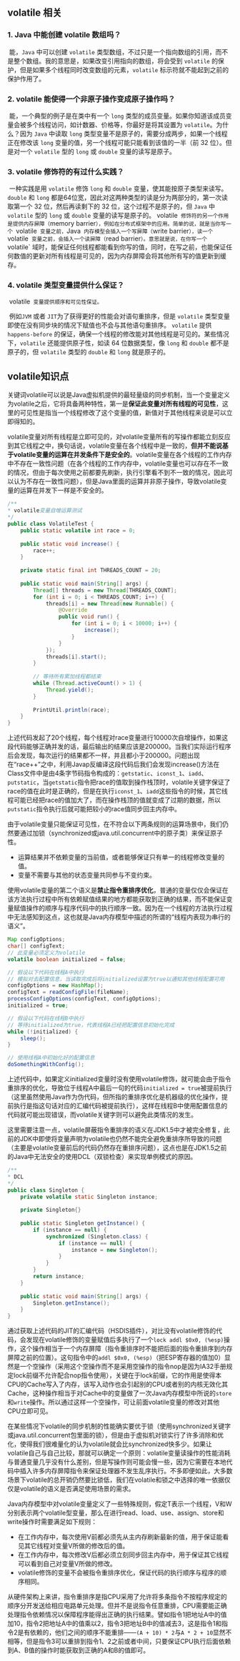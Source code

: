 ## volatile 相关

### 1. Java 中能创建 volatile 数组吗？

​	能，`Java` 中可以创建 `volatile` 类型数组，不过只是一个指向数组的引用，而不是整个数组。我的意思是，如果改变引用指向的数组，将会受到 `volatile` 的保护，但是如果多个线程同时改变数组的元素，`volatile` 标示符就不能起到之前的保护作用了。  

### 2. volatile 能使得一个非原子操作变成原子操作吗？  

​	能，一个典型的例子是在类中有一个 `long` 类型的成员变量。如果你知道该成员变量会被多个线程访问，如计数器、价格等，你最好是将其设置为 `volatile`。为什么？因为 `Java` 中读取 `long` 类型变量不是原子的，需要分成两步，如果一个线程正在修改该 `long` 变量的值，另一个线程可能只能看到该值的一半（前 32 位）。但是对一个 `volatile` 型的 `long` 或 `double` 变量的读写是原子。  

### 3. volatile 修饰符的有过什么实践？

​	一种实践是用 `volatile` 修饰 `long` 和 `double` 变量，使其能按原子类型来读写。`double` 和 `long` 都是64位宽，因此对这两种类型的读是分为两部分的，第一次读取第一个 32 位，然后再读剩下的 32 位，这个过程不是原子的，但 `Java` 中 `volatile` 型的 `long` 或 `double` 变量的读写是原子的。																	        							volatile` 修饰符的另一个作用是提供内存屏障（`memory barrier`），例如在分布式框架中的应用。简单的说，就是当你写一个 `volatile` 变量之前，`Java` 内存模型会插入一个写屏障（`write barrier`），读一个 `volatile` 变量之前，会插入一个读屏障（`read barrier`）。意思就是说，在你写一个 `volatile` 域时，能保证任何线程都能看到你写的值，同时，在写之前，也能保证任何数值的更新对所有线程是可见的，因为内存屏障会将其他所有写的值更新到缓存。

### 4. volatile 类型变量提供什么保证？

​	volatile` 变量提供顺序和可见性保证。` 

​	例如`JVM` 或者 `JIT`为了获得更好的性能会对语句重排序，但是 `volatile` 类型变量即使在没有同步块的情况下赋值也不会与其他语句重排序。 `volatile` 提供 `happens-before` 的保证，确保一个线程的修改能对其他线程是可见的。某些情况下，`volatile` 还能提供原子性，如读 64 位数据类型，像 `long` 和 `double` 都不是原子的，但 `volatile` 类型的 `double` 和 `long` 就是原子的。 



## volatile知识点

​	关键词volatile可以说是Java虚拟机提供的最轻量级的同步机制，当一个变量定义为volatile之后，它将具备两种特性，第一是**保证此变量对所有线程的可见性**，这里的可见性是指当一个线程修改了这个变量的值，新值对于其他线程来说是可以立即得知的。

​	volatile变量对所有线程是立即可见的，对volatile变量所有的写操作都能立刻反应到其它线程之中，换句话说，volatile变量在各个线程中是一致的，**但并不能说基于volatile变量的运算在并发条件下是安全的**。volatile变量在各个线程的工作内存中不存在一致性问题（在各个线程的工作内存中，volatile变量也可以存在不一致的情况，但由于每次使用之前都要先刷新，执行引擎看不到不一致的情况，因此可以认为不存在一致性问题），但是Java里面的运算并非原子操作，导致volatile变量的运算在并发下一样是不安全的。

```java
/**
* volatile变量自增运算测试
*/
public class VolatileTest {
    public static volatile int race = 0;
    
    public static void increase() {
        race++;
    }
    
    private static final int THREADS_COUNT = 20;
    
    public static void main(String[] args) {
        Thread[] threads = new Thread[THREADS_COUNT];
        for (int i = 0; i < THREADS_COUNT; i++) {
            threads[i] = new Thread(new Runnable() {
                @Override
                public void run() {
                    for (int i = 0; i < 10000; i++) {
                        increase();
                    }
                }
            });
            threads[i].start();
        }
        
        // 等待所有累加线程都结束
        while (Thread.activeCount() > 1) {
            Thread.yield();
        }
        
        PrintUtil.println(race);
    }
}
```

​	上述代码发起了20个线程，每个线程对race变量进行10000次自增操作，如果这段代码能够正确并发的话，最后输出的结果应该是200000。当我们实际运行程序后会发现，每次运行的结果都不一样，并且都小于200000。问题出现在“race++”之中，利用Javap反编译这段代码后我们会发现increase()方法在Class文件中是由4条字节码指令构成的：`getstatic`、`iconst_1`、`iadd`、`putstatic`，当`getstatic`指令把race的值取到操作栈顶时，volatile关键字保证了race的值在此时是正确的，但是在执行`iconst_1`、`iadd`这些指令的时候，其它线程可能已经把race的值加大了，而在操作栈顶的值就变成了过期的数据，所以`putstatic`指令执行后就可能把较小的race值同步回主内存中。

​	由于volatile变量只能保证可见性，在不符合以下两条规则的运算场景中，我们仍然要通过加锁（synchronized或java.util.concurrent中的原子类）来保证原子性。

- 运算结果并不依赖变量的当前值，或者能够保证只有单一的线程修改变量的值。
- 变量不需要与其他的状态变量共同参与不变约束。

​        使用volatile变量的第二个语义是**禁止指令重排序优化**，普通的变量仅仅会保证在该方法执行过程中所有依赖赋值结果的地方都能获取到正确的结果，而不能保证变量赋值操作的顺序与程序代码中的执行顺序一致。因为在一个线程的方法执行过程中无法感知到这点，这也就是Java内存模型中描述的所谓的“线程内表现为串行的语义”。

```java
Map configOptions;
char[] configText;
// 此变量必须定义为volatile
volatile boolean initialized = false;

// 假设以下代码在线程A中执行
// 模拟对去配置信息，当读取完成后将initialized设置为true以通知其他线程配置可用
configOptions = new HashMap();
configText = readConfigFile(fileName);
processConfigOptions(configText, configOptions);
initialized = true;

// 假设以下代码在线程B中执行
// 等待initialized为true，代表线程A已经把配置信息初始化完成
while (!initialized) {
    sleep();
}

// 使用线程A中初始化好的配置信息
doSomethingWithConfig();
```

​	上述代码中，如果定义initialized变量时没有使用volatile修饰，就可能会由于指令重排序的优化，导致位于线程A中最后一句的代码`initialized = true`被提前执行（这里虽然使用Java作为伪代码，但所指的重排序优化是机器级的优化操作，提前执行是指这句话对应的汇编代码被提前执行），这样在线程B中使用配置信息的代码就可能出现错误，而volatile关键字则可以避免此类情况的发生。

​	这里需要注意一点，volatile屏蔽指令重排序的语义在JDK1.5中才被完全修复，此前的JDK中即使将变量声明为volatile也仍然不能完全避免重排序所导致的问题（主要是volatile变量前后的代码仍然存在重排序问题），这点也是在JDK1.5之前的Java中无法安全的使用DCL（双锁检查）来实现单例模式的原因。

```java
/**
* DCL
*/
public class Singleton {
    private volatile static Singleton instance;
    
    private Singleton{}
    
    public static Singleton getInstance() {
        if (instance == null) {
            synchronized (Singleton.class) {
                if (instance == null) {
                    instance = new Singleton();
                }
            }
        }
        return instance;
    }
    
    public static void main(String[] args) {
        Singleton.getInstance();
    }
}
```

​	通过获取上述代码的JIT的汇编代码（HSDIS插件），对比没有volatile修饰的代码，会发现在volatile修饰的变量赋值后多执行了一个`lock addl $0x0, (%esp)`操作，这个操作相当于一个内存屏障（指令重排序时不能把后面的指令重排序到内存屏障之前的位置）。这句指令中的`addl $0x0, (%esp)`（把ESP寄存器的值加0）显然是一个空操作（采用这个空操作而不是采用空操作的指令nop是因为IA32手册规定lock前缀不允许配合nop指令使用），关键在于lock前缀，它的作用是使得本CPU的Cache写入了内存，该写入动作也会引起别的CPU或者别的内核无效化其Cache，这种操作相当于对Cache中的变量做了一次Java内存模型中所说的`store`和`write`操作。所以通过这样一个空操作，可让前面volatile变量的修改对其他CPU立即可见。

​	在某些情况下volatile的同步机制的性能确实要优于锁（使用synchronized关键字或java.util.concurrent包里面的锁），但是由于虚拟机对锁实行了许多消除和优化，使得我们很难量化的认为volatile就会比synchronized快多少。如果让volatile自己与自己比较，那就可以确定一个原则：volatile变量读操作的性能消耗与普通变量几乎没有什么差别，但是写操作则可能会慢一些，因为它需要在本地代码中插入许多内存屏障指令来保证处理器不发生乱序执行。不多即便如此，大多数场景下volatile的总开销仍然要比锁低，我们在volatile和锁之中选择的唯一依据仅仅是volatile的语义是否满足使用场景的需求。

​	Java内存模型中对volatile变量定义了一些特殊规则，假定T表示一个线程，V和W分别表示两个volatile型变量，那么在进行read、load、use、assign、store和write操作时需要满足如下规则：

- 在工作内存中，每次使用V前都必须先从主内存刷新最新的值，用于保证能看见其它线程对变量V所做的修改后的值。
- 在工作内存中，每次修改V后都必须立刻同步回主内存中，用于保证其它线程可以看到自己对变量V所做的修改。
- volatile修饰的变量不会被指令重排序优化，保证代码的执行顺序与程序的顺序相同。

从硬件架构上来讲，指令重排序是指CPU采用了允许将多条指令不按程序规定的顺序分开发送给相应电路单元处理。但并不是说指令任意重排，CPU需要能正确处理指令依赖情况以保障程序能得出正确的执行结果。譬如指令1把地址A中的值加10，指令2把地址A中的值乘以2，指令3把地址B中的值减去3，这是指令1和指令2是有依赖的，他们之间的顺序不能重排——`(A + 10) * 2`与`A * 2 + 10`显然不相等，但是指令3可以重排到指令1、2之前或者中间，只要保证CPU执行后面依赖到A、B值的操作时能获取到正确的A和B的值即可。